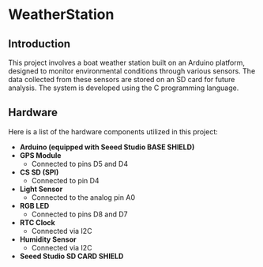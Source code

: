 # WeatherStation

## Introduction

This project involves a boat weather station built on an Arduino platform, designed to monitor environmental conditions through various sensors. The data collected from these sensors are stored on an SD card for future analysis. The system is developed using the C programming language.

## Hardware

Here is a list of the hardware components utilized in this project:

- **Arduino (equipped with Seeed Studio BASE SHIELD)**
- **GPS Module** 
  - Connected to pins D5 and D4
- **CS SD (SPI)**
  - Connected to pin D4
- **Light Sensor**
  - Connected to the analog pin A0
- **RGB LED**
  - Connected to pins D8 and D7
- **RTC Clock**
  - Connected via I2C
- **Humidity Sensor**
  - Connected via I2C
- **Seeed Studio SD CARD SHIELD**



